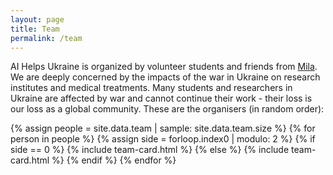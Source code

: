 ```yaml
---
layout: page
title: Team
permalink: /team
---
```

AI Helps Ukraine is organized by volunteer students and friends from [Mila](https://mila.quebec). We are deeply concerned by the impacts of the war in Ukraine on research institutes and medical treatments. Many students and researchers in Ukraine are affected by war and cannot continue their work - their loss is our loss as a global community. These are the organisers (in random order):

{% assign people = site.data.team | sample: site.data.team.size %}
{% for person in people %}
  {% assign side = forloop.index0 | modulo: 2 %}
    {% if side == 0 %}
      {% include team-card.html %}
    {% else %}
      {% include team-card.html %}
    {% endif %}
{% endfor %}
  
